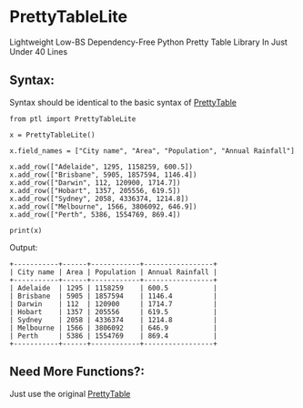 # PrettyTableLite
Lightweight Low-BS Dependency-Free Python Pretty Table Library In Just Under 40 Lines

## Syntax:
Syntax should be identical to the basic syntax of [PrettyTable](https://github.com/jazzband/prettytable)
```
from ptl import PrettyTableLite

x = PrettyTableLite()

x.field_names = ["City name", "Area", "Population", "Annual Rainfall"]

x.add_row(["Adelaide", 1295, 1158259, 600.5])
x.add_row(["Brisbane", 5905, 1857594, 1146.4])
x.add_row(["Darwin", 112, 120900, 1714.7])
x.add_row(["Hobart", 1357, 205556, 619.5])
x.add_row(["Sydney", 2058, 4336374, 1214.8])
x.add_row(["Melbourne", 1566, 3806092, 646.9])
x.add_row(["Perth", 5386, 1554769, 869.4])

print(x)
```
Output:
```
+-----------+------+------------+-----------------+
| City name | Area | Population | Annual Rainfall |
+-----------+------+------------+-----------------+
| Adelaide  | 1295 | 1158259    | 600.5           |
| Brisbane  | 5905 | 1857594    | 1146.4          |
| Darwin    | 112  | 120900     | 1714.7          |
| Hobart    | 1357 | 205556     | 619.5           |
| Sydney    | 2058 | 4336374    | 1214.8          |
| Melbourne | 1566 | 3806092    | 646.9           |
| Perth     | 5386 | 1554769    | 869.4           |
+-----------+------+------------+-----------------+
```

## Need More Functions?:
Just use the original [PrettyTable](https://github.com/jazzband/prettytable)
